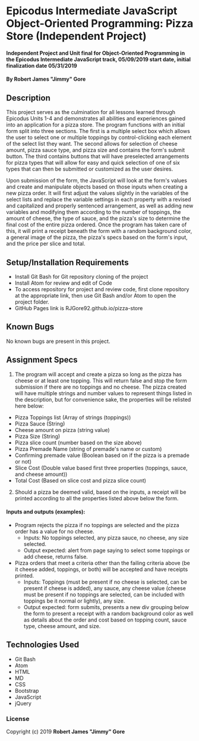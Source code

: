 # Epicodus Intermediate JavaScript Object-Oriented Programming: Pizza Store (Independent Project)

#### Independent Project and Unit final for Object-Oriented Programming in the Epicodus Intermediate JavaScript track, 05/09/2019 start date, initial finalization date 05/31/2019

#### By **Robert James "Jimmy" Gore**

## Description

This project serves as the culmination for all lessons learned through Epicodus Units 1-4 and demonstrates all abilities and experiences gained into an application for a pizza store.  The program functions with an initial form split into three sections.  The first is a multiple select box which allows the user to select one or multiple toppings by control-clicking each element of the select list they want.  The second allows for selection of cheese amount, pizza sauce type, and pizza size and contains the form's submit button.  The third contains buttons that will have preselected arrangements for pizza types that will allow for easy and quick selection of one of six types that can then be submitted or customized as the user desires.

Upon submission of the form, the JavaScript will look at the form's values and create and manipulate objects based on those inputs when creating a new pizza order.  It will first adjust the values slightly in the variables of the select lists and replace the variable settings in each property with a revised and capitalized and properly sentenced arrangement, as well as adding new variables and modifying them according to the number of toppings, the amount of cheese, the type of sauce, and the pizza's size to determine the final cost of the entire pizza ordered.  Once the program has taken care of this, it will print a receipt beneath the form with a random background color, a general image of the pizza, the pizza's specs based on the form's input, and the price per slice and total.

## Setup/Installation Requirements

* Install Git Bash for Git repository cloning of the project
* Install Atom for review and edit of Code
* To access repository for project and review code, first clone repository at the appropriate link, then use Git Bash and/or Atom to open the project folder.
* GitHub Pages link is RJGore92.github.io/pizza-store

## Known Bugs

No known bugs are present in this project.

## Assignment Specs

1. The program will accept and create a pizza so long as the pizza has cheese or at least one topping.  This will return false and stop the form submission if there are no toppings and no cheese.  The pizza created will have multiple strings and number values to represent things listed in the description, but for convenience sake, the properties will be relisted here below:
  * Pizza Toppings list (Array of strings (toppings))
  * Pizza Sauce (String)
  * Cheese amount on pizza (string value)
  * Pizza Size (String)
  * Pizza slice count (number based on the size above)
  * Pizza Premade Name (string of premade's name or custom)
  * Confirming premade value (Boolean based on if the pizza is a premade or not)
  * Slice Cost (Double value based first three properties (toppings, sauce, and cheese amount))
  * Total Cost (Based on slice cost and pizza slice count)

2. Should a pizza be deemed valid, based on the inputs, a receipt will be printed according to all the properties listed above below the form.

####  Inputs and outputs (examples):

* Program rejects the pizza if no toppings are selected and the pizza order has a value for no cheese.
  * Inputs: No toppings selected, any pizza sauce, no cheese, any size selected.
  * Output expected: alert from page saying to select some toppings or add cheese, returns false.
* Pizza orders that meet a criteria other than the failing criteria above (be it cheese added, toppings, or both) will be accepted and have receipts printed.
  * Inputs: Toppings (must be present if no cheese is selected, can be present if cheese is added), any sauce, any cheese value (cheese must be present if no toppings are selected, can be included with toppings be it normal or lightly), any size.
  * Output expected: form submits, presents a new div grouping below the form to present a receipt with a random background color as well as details about the order and cost based on topping count, sauce type, cheese amount, and size.

## Technologies Used

* Git Bash
* Atom
* HTML
* MD
* CSS
* Bootstrap
* JavaScript
* jQuery

### License

Copyright (c) 2019 **Robert James "Jimmy" Gore**
